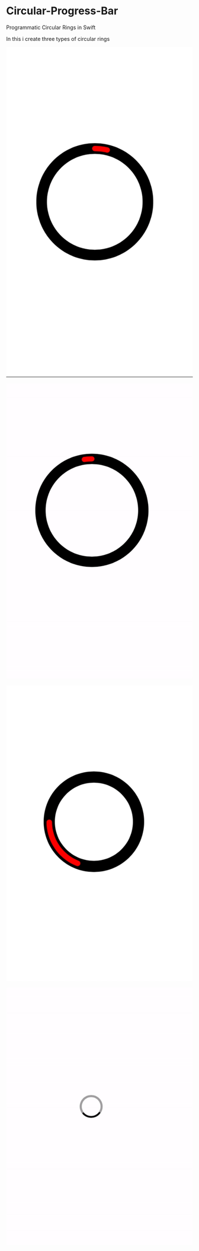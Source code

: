# Circular-Progress-Bar
Programmatic Circular Rings in Swift

In this i create three types of circular rings

![](output-1.gif)

![](output-2.gif)

![](output-3.gif)

![](output-4.gif)
